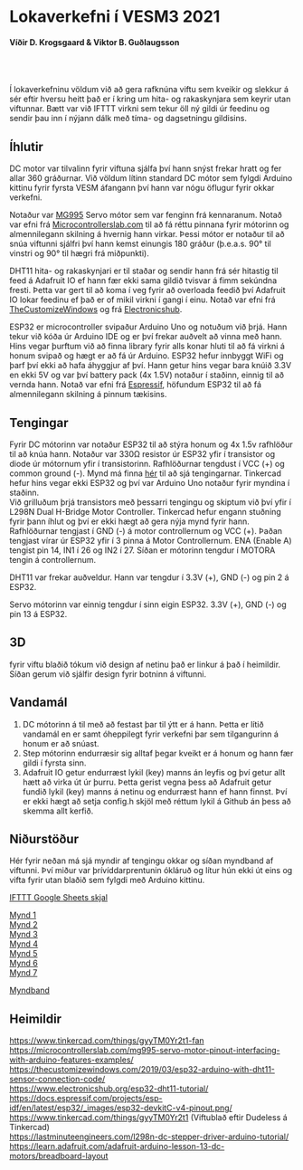 # Lokaverkefni í VESM3 2021
#### Víðir D. Krogsgaard & Viktor B. Guðlaugsson

<br>
<br>

Í lokaverkefninu völdum við að gera rafknúna viftu sem kveikir og slekkur á sér eftir hversu heitt það er í kring um hita- og rakaskynjara sem keyrir utan viftunnar. Bætt var við IFTTT virkni sem tekur öll ný gildi úr feedinu og sendir þau inn í nýjann dálk með tíma- og dagsetningu gildisins.

## Íhlutir

DC motor var tilvalinn fyrir viftuna sjálfa því hann snýst frekar hratt og fer allar 360 gráðurnar. Við völdum lítinn standard DC mótor sem fylgdi Arduino kittinu fyrir fyrsta VESM áfangann því hann var nógu öflugur fyrir okkar verkefni.

Notaður var [MG995](README%20Images/MG995.jpg?raw=true) Servo mótor sem var fenginn frá kennaranum. Notað var efni frá [Microcontrollerslab.com](https://microcontrollerslab.com/mg995-servo-motor-pinout-interfacing-with-arduino-features-examples/) til að fá réttu pinnana fyrir mótorinn og almennilegann skilning á hvernig hann virkar. Þessi mótor er notaður til að snúa viftunni sjálfri því hann kemst einungis 180 gráður (þ.e.a.s. 90° til vinstri og 90° til hægri frá miðpunkti).

DHT11 hita- og rakaskynjari er til staðar og sendir hann frá sér hitastig til feed á Adafruit IO ef hann fær ekki sama gildið tvisvar á fimm sekúndna fresti. Þetta var gert til að koma í veg fyrir að overloada feedið því Adafruit IO lokar feedinu ef það er of mikil virkni í gangi í einu. Notað var efni frá [TheCustomizeWindows](https://thecustomizewindows.com/2019/03/esp32-arduino-with-dht11-sensor-connection-code/) og frá [Electronicshub](https://www.electronicshub.org/esp32-dht11-tutorial/).

ESP32 er microcontroller svipaður Arduino Uno og notuðum við þrjá. Hann tekur við kóða úr Arduino IDE og er því frekar auðvelt að vinna með hann. Hins vegar þurftum við að finna library fyrir alls konar hluti til að fá virkni á honum svipað og hægt er að fá úr Arduino. ESP32 hefur innbyggt WiFi og þarf því ekki að hafa áhyggjur af því. Hann getur hins vegar bara knúið 3.3V en ekki 5V og var því battery pack (4x 1.5V) notaður í staðinn, einnig til að vernda hann. Notað var efni frá [Espressif](
https://docs.espressif.com/projects/esp-idf/en/latest/esp32/_images/esp32-devkitC-v4-pinout.png), höfundum ESP32 til að fá almennilegann skilning á pinnum tækisins.

## Tengingar

Fyrir DC mótorinn var notaður ESP32 til að stýra honum og 4x 1.5v rafhlöður til að knúa hann. Notaður var 330Ω resistor úr ESP32 yfir í transistor og diode úr mótornum yfir í transistorinn. Rafhlöðurnar tengdust í VCC (+) og common ground (-). Mynd má finna [hér](README%20Images/ESP32DCMotor.png?raw=true) til að sjá tengingarnar. Tinkercad hefur hins vegar ekki ESP32 og því var Arduino Uno notaður fyrir myndina í staðinn.<br>
Við grilluðum þrjá transistors með þessarri tengingu og skiptum við því yfir í L298N Dual H-Bridge Motor Controller. Tinkercad hefur engann stuðning fyrir þann íhlut og því er ekki hægt að gera nýja mynd fyrir hann. Rafhlöðurnar tengjast í GND (-) á motor controllernum og VCC (+). Þaðan tengjast vírar úr ESP32 yfir í 3 pinna á Motor Controllernum. ENA (Enable A) tengist pin 14, IN1 í 26 og IN2 í 27. Síðan er mótorinn tengdur í MOTORA tengin á controllernum.

DHT11 var frekar auðveldur. Hann var tengdur í 3.3V (+), GND (-) og pin 2 á ESP32.

Servo mótorinn var einnig tengdur í sinn eigin ESP32. 3.3V (+), GND (-) og pin 13 á ESP32.

## 3D
fyrir viftu blaðið tókum við design af netinu það er linkur á það í heimildir.
Síðan gerum við sjálfir design fyrir botninn á viftunni.

## Vandamál

1. DC mótorinn á til með að festast þar til ýtt er á hann. Þetta er lítið vandamál en er samt óheppilegt fyrir verkefni þar sem tilgangurinn á honum er að snúast.
2. Step mótorinn endurræsir sig alltaf þegar kveikt er á honum og hann fær gildi í fyrsta sinn.
3. Adafruit IO getur endurræst lykil (key) manns án leyfis og því getur allt hætt að virka út úr þurru. Þetta gerist vegna þess að Adafruit getur fundið lykil (key) manns á netinu og endurræst hann ef hann finnst. Því er ekki hægt að setja config.h skjöl með réttum lykil á Github án þess að skemma allt kerfið.

## Niðurstöður
Hér fyrir neðan má sjá myndir af tengingu okkar og síðan myndband af viftunni. Því miður var þrívíddarprentunin ókláruð og lítur hún ekki út eins og vifta fyrir utan blaðið sem fylgdi með Arduino kittinu.

[IFTTT Google Sheets skjal](https://docs.google.com/spreadsheets/d/1YgROKHKO5uyjV1rzHlPHnc0VvN5rg4wlrnPz9e9smkE/edit?usp=sharing)<br>

[Mynd 1](README%20Images/img1.png?raw=true)<br>
[Mynd 2](README%20Images/img2.png?raw=true)<br>
[Mynd 3](README%20Images/img3.png?raw=true)<br>
[Mynd 4](README%20Images/img4.png?raw=true)<br>
[Mynd 5](README%20Images/img5.png?raw=true)<br>
[Mynd 6](README%20Images/img6.png?raw=true)<br>
[Mynd 7](README%20Images/img7.png?raw=true)<br>

[Myndband](https://www.youtube.com/watch?v=LtIJxRhvcMk)

## Heimildir
https://www.tinkercad.com/things/gyyTM0Yr2t1-fan
https://microcontrollerslab.com/mg995-servo-motor-pinout-interfacing-with-arduino-features-examples/<br>
https://thecustomizewindows.com/2019/03/esp32-arduino-with-dht11-sensor-connection-code/<br>
https://www.electronicshub.org/esp32-dht11-tutorial/<br>
https://docs.espressif.com/projects/esp-idf/en/latest/esp32/_images/esp32-devkitC-v4-pinout.png/<br>
https://www.tinkercad.com/things/gyyTM0Yr2t1 (Viftublað eftir Dudeless á Tinkercad)<br>
https://lastminuteengineers.com/l298n-dc-stepper-driver-arduino-tutorial/
https://learn.adafruit.com/adafruit-arduino-lesson-13-dc-motors/breadboard-layout
